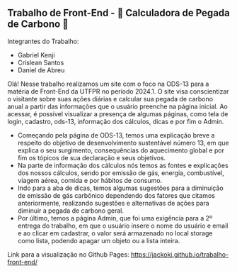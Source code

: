 ## Trabalho de Front-End - 🌱 Calculadora de Pegada de Carbono 🌱

Integrantes do Trabalho:
- Gabriel Kenji
- Crislean Santos
- Daniel de Abreu

Olá! Nesse trabalho realizamos um site com o foco na ODS-13 para a matéria de Front-End da UTFPR no período 2024.1.
O site visa conscientizar o visitante sobre suas ações diárias e calcular sua pegada de carbono anual a partir das informações que o usuário preenche na página inicial.
Ao acessar, é possível visualizar a presença de algumas páginas, como  tela de login, cadastro, ods-13, informação dos cálculos, dicas e por fim o Admin. 

- Começando pela página de ODS-13, temos uma explicação breve a respeito do objetivo de desenvolvimento sustentável número 13, em que explica o seu surgimento, consequências do aquecimento global e por fim os tópicos de sua declaração e seus objetivos.
- Na parte de informação dos cálculos nós temos as fontes e explicações dos nossos cálculos, sendo por emissão de gás, energia, combustível, viagem aérea, comida e por hábitos de consumo. 
- Indo para a aba de dicas, temos algumas sugestões para a diminuição de emissão de gás carbônico dependendo dos fatores que citamos anteriormente, realizando sugestões e alternativas de ações para diminuir a pegada de carbono geral.
- Por último, temos a página Admin, que foi uma exigência para a 2º entrega do trabalho, em que o usuário insere o nome do usuário e email e ao clicar em cadastrar, o valor será armazenado no local storage como lista, podendo apagar um objeto ou a lista inteira.

Link para a visualização no Github Pages: https://jackoki.github.io/trabalho-front-end/
